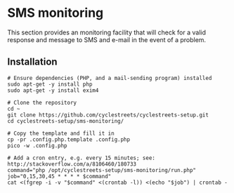 # SMS monitoring

This section provides an monitoring facility that will check for a valid
response and message to SMS and e-mail in the event of a problem.

## Installation

	# Ensure dependencies (PHP, and a mail-sending program) installed
	sudo apt-get -y install php
	sudo apt-get -y install exim4

	# Clone the repository
	cd ~
	git clone https://github.com/cyclestreets/cyclestreets-setup.git
	cd cyclestreets-setup/sms-monitoring/
	
	# Copy the template and fill it in
	cp -pr .config.php.template .config.php
	pico -w .config.php
	
	# Add a cron entry, e.g. every 15 minutes; see: http://stackoverflow.com/a/8106460/180733
	command="php /opt/cyclestreets-setup/sms-monitoring/run.php"
	job="0,15,30,45 * * * * $command"
	cat <(fgrep -i -v "$command" <(crontab -l)) <(echo "$job") | crontab -

